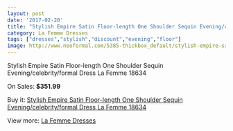 ```yaml
---
layout: post
date: '2017-02-20'
title: "Stylish Empire Satin Floor-length One Shoulder Sequin Evening/celebrity/formal Dress La Femme 18634"
category: La Femme Dresses
tags: ["dresses","stylish","discount","evening","floor"]
image: http://www.neoformal.com/5385-thickbox_default/stylish-empire-satin-floor-length-one-shoulder-sequin-evening-celebrity-formal-dress-la-femme-18634.jpg
---
```

Stylish Empire Satin Floor-length One Shoulder Sequin Evening/celebrity/formal Dress La Femme 18634

On Sales: **$351.99**
<a href="https://www.neoformal.com/en/la-femme-dresses/1972-stylish-empire-satin-floor-length-one-shoulder-sequin-evening-celebrity-formal-dress-la-femme-18634.html"><amp-img layout="responsive" width="600" height="600" src="//www.neoformal.com/5385-thickbox_default/stylish-empire-satin-floor-length-one-shoulder-sequin-evening-celebrity-formal-dress-la-femme-18634.jpg" alt="Stylish Empire Satin Floor-length One Shoulder Sequin Evening/celebrity/formal Dress La Femme 18634 0" /></a>
<a href="https://www.neoformal.com/en/la-femme-dresses/1972-stylish-empire-satin-floor-length-one-shoulder-sequin-evening-celebrity-formal-dress-la-femme-18634.html"><amp-img layout="responsive" width="600" height="600" src="//www.neoformal.com/5386-thickbox_default/stylish-empire-satin-floor-length-one-shoulder-sequin-evening-celebrity-formal-dress-la-femme-18634.jpg" alt="Stylish Empire Satin Floor-length One Shoulder Sequin Evening/celebrity/formal Dress La Femme 18634 1" /></a>

Buy it: [Stylish Empire Satin Floor-length One Shoulder Sequin Evening/celebrity/formal Dress La Femme 18634](https://www.neoformal.com/en/la-femme-dresses/1972-stylish-empire-satin-floor-length-one-shoulder-sequin-evening-celebrity-formal-dress-la-femme-18634.html "Stylish Empire Satin Floor-length One Shoulder Sequin Evening/celebrity/formal Dress La Femme 18634")

View more: [La Femme Dresses](https://www.neoformal.com/en/16-la-femme-dresses "La Femme Dresses")